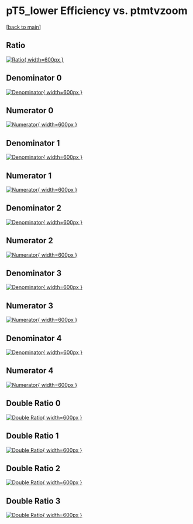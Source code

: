 # pT5_lower Efficiency vs. ptmtvzoom

[[back to main](./)]



## Ratio

[![Ratio](../mtv/var/pT5_lower_vtr_0_1_eff_ptmtvzoom.png){ width=600px }](../mtv/var/pT5_lower_vtr_0_1_eff_ptmtvzoom.pdf)

## Denominator 0

[![Denominator](../mtv/den/pT5_lower_vtr_0_1_eff_ptmtvzoom_den0.png){ width=600px }](../mtv/den/pT5_lower_vtr_0_1_eff_ptmtvzoom_den0.pdf)

## Numerator 0

[![Numerator](../mtv/num/pT5_lower_vtr_0_1_eff_ptmtvzoom_num0.png){ width=600px }](../mtv/num/pT5_lower_vtr_0_1_eff_ptmtvzoom_num0.pdf)

## Denominator 1

[![Denominator](../mtv/den/pT5_lower_vtr_0_1_eff_ptmtvzoom_den1.png){ width=600px }](../mtv/den/pT5_lower_vtr_0_1_eff_ptmtvzoom_den1.pdf)

## Numerator 1

[![Numerator](../mtv/num/pT5_lower_vtr_0_1_eff_ptmtvzoom_num1.png){ width=600px }](../mtv/num/pT5_lower_vtr_0_1_eff_ptmtvzoom_num1.pdf)

## Denominator 2

[![Denominator](../mtv/den/pT5_lower_vtr_0_1_eff_ptmtvzoom_den2.png){ width=600px }](../mtv/den/pT5_lower_vtr_0_1_eff_ptmtvzoom_den2.pdf)

## Numerator 2

[![Numerator](../mtv/num/pT5_lower_vtr_0_1_eff_ptmtvzoom_num2.png){ width=600px }](../mtv/num/pT5_lower_vtr_0_1_eff_ptmtvzoom_num2.pdf)

## Denominator 3

[![Denominator](../mtv/den/pT5_lower_vtr_0_1_eff_ptmtvzoom_den3.png){ width=600px }](../mtv/den/pT5_lower_vtr_0_1_eff_ptmtvzoom_den3.pdf)

## Numerator 3

[![Numerator](../mtv/num/pT5_lower_vtr_0_1_eff_ptmtvzoom_num3.png){ width=600px }](../mtv/num/pT5_lower_vtr_0_1_eff_ptmtvzoom_num3.pdf)

## Denominator 4

[![Denominator](../mtv/den/pT5_lower_vtr_0_1_eff_ptmtvzoom_den4.png){ width=600px }](../mtv/den/pT5_lower_vtr_0_1_eff_ptmtvzoom_den4.pdf)

## Numerator 4

[![Numerator](../mtv/num/pT5_lower_vtr_0_1_eff_ptmtvzoom_num4.png){ width=600px }](../mtv/num/pT5_lower_vtr_0_1_eff_ptmtvzoom_num4.pdf)

## Double Ratio 0

[![Double Ratio](../mtv/ratio/pT5_lower_vtr_0_1_eff_ptmtvzoom_ratio0.png){ width=600px }](../mtv/ratio/pT5_lower_vtr_0_1_eff_ptmtvzoom_ratio0.pdf)

## Double Ratio 1

[![Double Ratio](../mtv/ratio/pT5_lower_vtr_0_1_eff_ptmtvzoom_ratio1.png){ width=600px }](../mtv/ratio/pT5_lower_vtr_0_1_eff_ptmtvzoom_ratio1.pdf)

## Double Ratio 2

[![Double Ratio](../mtv/ratio/pT5_lower_vtr_0_1_eff_ptmtvzoom_ratio2.png){ width=600px }](../mtv/ratio/pT5_lower_vtr_0_1_eff_ptmtvzoom_ratio2.pdf)

## Double Ratio 3

[![Double Ratio](../mtv/ratio/pT5_lower_vtr_0_1_eff_ptmtvzoom_ratio3.png){ width=600px }](../mtv/ratio/pT5_lower_vtr_0_1_eff_ptmtvzoom_ratio3.pdf)

